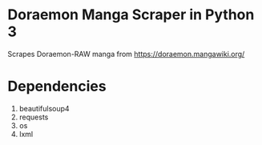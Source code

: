# Doraemon Manga Scraper in Python 3
Scrapes Doraemon-RAW manga from https://doraemon.mangawiki.org/

# Dependencies
1. beautifulsoup4
2. requests
3. os
4. lxml
